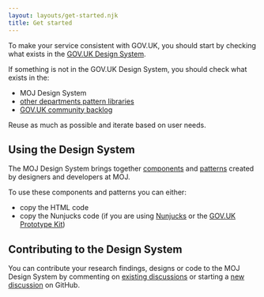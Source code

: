 ```yaml
---
layout: layouts/get-started.njk
title: Get started
---
```


To make your service consistent with GOV.UK, you should start by checking what exists in the [GOV.UK Design System](https://design-system.service.gov.uk/).

If something is not in the GOV.UK Design System, you should check what exists in the:

- MOJ Design System
- [other departments pattern libraries](https://github.com/ctdesign/gov-design-systems-list)
- [GOV.UK community backlog](https://design-system.service.gov.uk/community/backlog/)

Reuse as much as possible and iterate based on user needs.
## Using the Design System

The MOJ Design System brings together [components](./components) and [patterns](./patterns) created by designers and developers at MOJ.

To use these components and patterns you can either:

- copy the HTML code
- copy the Nunjucks code (if you are using [Nunjucks](https://mozilla.github.io/nunjucks/) or the [GOV.UK Prototype Kit](https://govuk-prototype-kit.herokuapp.com/docs))

## Contributing to the Design System

You can contribute your research findings, designs or code to the MOJ Design System by commenting on [existing discussions](https://github.com/ministryofjustice/moj-frontend/discussions) or starting a [new discussion](https://github.com/ministryofjustice/moj-frontend/discussions/new) on GitHub.
